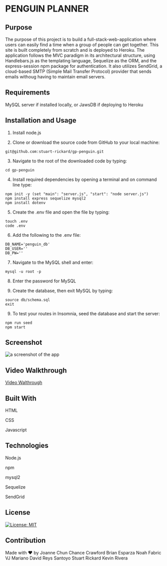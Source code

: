 # PENGUIN PLANNER

## Purpose

The purpose of this project is to build a full-stack-web-application where users can easily find a time when a group of people can get together.
This site is built completely from scratch and is deployed to Heroku. The application follows the MVC paradigm in its architectural structure, using Handlebars.js as the templating language, Sequelize as the ORM, and the express-session npm package for authentication. It also utilizes SendGrid, a cloud-based SMTP (Simple Mail Transfer Protocol) provider that sends emails withoug having to maintain email servers.

## Requirements

MySQL server if installed locally, or JawsDB if deploying to Heroku

## Installation and Usage

1. Install node.js

2. Clone or download the source code from GitHub to your local machine:

```shell
git@github.com:stuart-rickard/gp-penguin.git
```

3. Navigate to the root of the downloaded code by typing:

```shell
cd gp-penguin
```

4. Install required dependencies by opening a terminal and on command line type:

```shell
npm init -y (set "main": "server.js", "start": "node server.js")
npm install express sequelize mysql2
npm install dotenv
```

5. Create the .env file and open the file by typing:

```shell
touch .env
code .env
```

6. Add the following to the .env file:

```shell
DB_NAME='penguin_db'
DB_USER=''
DB_PW=''
```

7. Navigate to the MySQL shell and enter:

```shell
mysql -u root -p
```

8. Enter the password for MySQL

9. Create the database, then exit MySQL by typing:

```shell
source db/schema.sql
exit
```

9. To test your routes in Insomnia, seed the database and start the server:

```shell
npm run seed
npm start
```

## Screenshot

![a screenshot of the app](./assets/penguin-planner.png)

## Video Walkthrough

[Video Walthrough]()

## Built With

HTML

CSS

Javascript

## Technologies

Node.js

npm

mysql2

Sequelize

SendGrid

## License

[![License: MIT](https://img.shields.io/badge/License-MIT-green.svg)](https://opensource.org/licenses/MIT)

## Contribution

Made with ❤️ by
Joanne Chun
Chance Crawford
Brian Esparza
Noah Fabric
VJ Mariano
David Reys Santoyo
Stuart Rickard
Kevin Rivera
